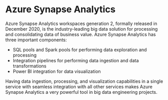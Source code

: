 # Azure Synapse Analytics

Azure Synapse Analytics workspaces generation 2, formally released in December 2020, is the industry-leading big data solution for processing and consolidating data of business value. Azure Synapse Analytics has three important components:

* SQL pools and Spark pools for performing data exploration and processing
* Integration pipelines for performing data ingestion and data transformations
* Power BI integration for data visualization

Having data ingestion, processing, and visualization capabilities in a single service with seamless integration with all other services makes Azure Synapse Analytics a very powerful tool in big data engineering projects.
